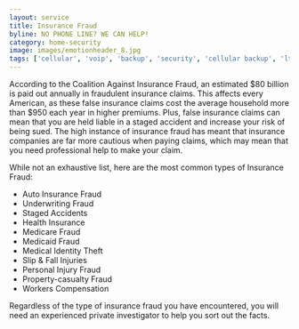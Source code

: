 ```yaml
---
layout: service
title: Insurance Fraud
byline: NO PHONE LINE? WE CAN HELP!
category: home-security
image: images/emotionheader_8.jpg
tags: ['cellular', 'voip', 'backup', 'security', 'cellular backup', 'lte']
---
```


According to the Coalition Against Insurance Fraud, an estimated $80 billion is paid out annually in fraudulent insurance claims. This affects every American, as these false insurance claims cost the average household more than $950 each year in higher premiums. Plus, false insurance claims can mean that you are held liable in a staged accident and increase your risk of being sued. The high instance of insurance fraud has meant that insurance companies are far more cautious when paying claims, which may mean that you need professional help to make your claim.

While not an exhaustive list, here are the most common types of Insurance Fraud:

* Auto Insurance Fraud
* Underwriting Fraud
* Staged Accidents
* Health Insurance
* Medicare Fraud
* Medicaid Fraud
* Medical Identity Theft
* Slip & Fall Injuries
* Personal Injury Fraud
* Property-casualty Fraud
* Workers Compensation


Regardless of the type of insurance fraud you have encountered, you will need an experienced private investigator to help you sort out the facts.
